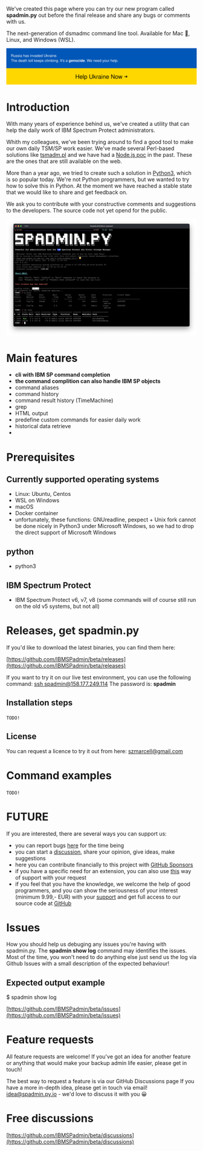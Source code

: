 We've created this page where you can try our new program called **spadmin.py** out before the final release and share any bugs or comments with us.

The next-generation of dsmadmc command line tool. Available for Mac 🍎, Linux, and Windows (WSL).

[![SWUbanner](https://raw.githubusercontent.com/vshymanskyy/StandWithUkraine/main/banner2-direct.svg)](https://vshymanskyy.github.io/StandWithUkraine/)

# Introduction

With many years of experience behind us, we've created a utility that can help the daily work of IBM Spectrum Protect administrators. 

Whith my colleagues, we've been trying around to find a good tool to make our own daily TSM/SP work easier. We've made several Perl-based solutions like [tsmadm.pl](https://tsmadm.pl.fleischmann.hu/) and we have had a [Node.js poc](https://github.com/FleXoft/spadmin.js) in the past. These are the ones that are still available on the web.

More than a year ago, we tried to create such a solution in [Python3](https://www.python.org/), which is so popular today. We're not Python programmers, but we wanted to try how to solve this in Python. At the moment we have reached a stable state that we would like to share and get feedback on.

We ask you to contribute with your constructive comments and suggestions to the developers. The source code not yet opend for the public.

![spadmin.py](images/spadmin_screen_01.png)

# Main features

- **cli with IBM SP command completion**
- **the command complition can also handle IBM SP objects**
- command aliases
- command history
- command result history (TimeMachine)
- grep
- HTML output
- predefine custom commands for easier daily work 
- historical data retrieve 
- 

# Prerequisites

## Currently supported operating systems

- Linux: Ubuntu, Centos
- WSL on Windows
- macOS
- Docker container
- unfortunately, these functions: GNUreadline, pexpect + Unix fork cannot be done nicely in Python3 under Microsoft Windows, so we had to drop the direct support of Microsoft Windows

## python

- python3 

## IBM Spectrum Protect

- IBM Spectrum Protect v6, v7, v8 (some commands will of course still run on the old v5 systems, but not all)

# Releases, get spadmin.py

If you'd like to download the latest binaries, you can find them here:

[https://github.com/IBMSPadmin/beta/releases](https://github.com/IBMSPadmin/beta/releases)

If you want to try it on our live test environment, you can use the following command: [ssh spadmin@158.177.249.114](ssh://spadmin@158.177.249.114) The password is: **spadmin**

## Installation steps

```TODO!```

## License

You can request a licence to try it out from here: szmarcell@gmail.com

# Command examples

```TODO!```

# FUTURE

If you are interested, there are several ways you can support us:
- you can report bugs [here](https://github.com/IBMSPadmin/beta/issues) for the time being
- you can start a [discussion](https://github.com/IBMSPadmin/beta/discussions), share your opinion, give ideas, make suggestions
- here you can contribute financially to this project with [GitHub Sponsors](https://github.com/sponsors/FleXoft)
- if you have a specific need for an extension, you can also use [this](https://github.com/sponsors/FleXoft) way of support with your request
- if you feel that you have the knowledge, we welcome the help of good programmers, and you can show the seriousness of your interest (minimum 9.99,- EUR) with your [support](https://github.com/sponsors/FleXoft) and get full access to our source code at [GitHub](https://github.com/IBMSPadmin/spadmin/)

# Issues

How you should help us debuging any issues you're having with spadmin.py. The **spadmin show log** command may identifies the issues. Most of the time, you won't need to do anything else just send us the log via Github Issues with a small description of the expected behaviour!

## Expected output example

$ spadmin show log

[https://github.com/IBMSPadmin/beta/issues](https://github.com/IBMSPadmin/beta/issues)

# Feature requests

All feature requests are welcome! If you've got an idea for another feature or anything that would make your backup admin life easier, please get in touch!

The best way to request a feature is via our GitHub Discussions page
If you have a more in-depth idea, please get in touch via email! idea@spadmin.py.io - we'd love to discuss it with you 😀

# Free discussions

[https://github.com/IBMSPadmin/beta/discussions](https://github.com/IBMSPadmin/beta/discussions)
